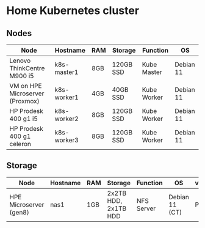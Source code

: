 # Home Kubernetes cluster

## Nodes ##

Node   | Hostname | RAM | Storage | Function | OS
------ | -------- | --- | ------- | -------- | --
Lenovo ThinkCentre M900 i5 | k8s-master1 | 8GB | 120GB SSD | Kube Master | Debian 11
VM on HPE Microserver (Proxmox) | k8s-worker1 | 4GB | 40GB SSD | Kube Worker | Debian 11
HP Prodesk 400 g1 i5 | k8s-worker2 | 8GB | 120GB SSD | Kube Worker | Debian 11
HP Prodesk 400 g1 celeron | k8s-worker3 | 8GB | 120GB SSD | Kube Worker | Debian 11

## Storage ##
Node   | Hostname | RAM | Storage | Function | OS | vPlatform
------ | -------- | --- | ------- | -------- | -- | ---------
HPE Microserver (gen8) | nas1 | 1GB | 2x2TB HDD, 2x1TB HDD | NFS Server | Debian 11 (CT) | Proxmox
